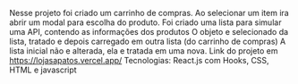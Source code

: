 Nesse projeto foi criado um carrinho de compras.
Ao selecionar um item ira abrir um modal para escolha do produto.
Foi criado uma lista para simular uma API, contendo as informações dos produtos
O objeto e selecionado da lista, tratado e depois carregado em outra lista (do carrinho de compras) 
A lista inicial não e alterada, ela e tratada em uma nova.
Link do projeto em https://lojasapatos.vercel.app/
Tecnologias: React.js com Hooks, CSS, HTML e javascript
